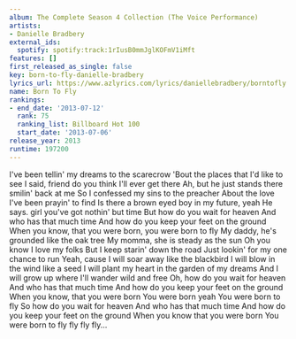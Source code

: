 ```yaml
---
album: The Complete Season 4 Collection (The Voice Performance)
artists:
- Danielle Bradbery
external_ids:
  spotify: spotify:track:1rIusB0mmJglKOFmV1iMft
features: []
first_released_as_single: false
key: born-to-fly-danielle-bradbery
lyrics_url: https://www.azlyrics.com/lyrics/daniellebradbery/borntofly.html
name: Born To Fly
rankings:
- end_date: '2013-07-12'
  rank: 75
  ranking_list: Billboard Hot 100
  start_date: '2013-07-06'
release_year: 2013
runtime: 197200
---
```

I've been tellin' my dreams to the scarecrow
'Bout the places that I'd like to see
I said, friend do you think I'll ever get there
Ah, but he just stands there smilin' back at me
So I confessed my sins to the preacher
About the love I've been prayin' to find
Is there a brown eyed boy in my future, yeah
He says. girl you've got nothin' but time
But how do you wait for heaven
And who has that much time
And how do you keep your feet on the ground
When you know, that you were born, you were born to fly
My daddy, he's grounded like the oak tree
My momma, she is steady as the sun
Oh you know I love my folks
But I keep starin' down the road
Just lookin' for my one chance to run
Yeah, cause I will soar away like the blackbird
I will blow in the wind like a seed
I will plant my heart in the garden of my dreams
And I will grow up where I'll wander wild and free
Oh, how do you wait for heaven
And who has that much time
And how do you keep your feet on the ground
When you know, that you were born
You were born yeah
You were born to fly
So how do you wait for heaven
And who has that much time
And how do you keep your feet on the ground
When you know that you were born
You were born to fly fly fly fly...
